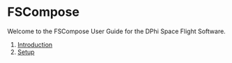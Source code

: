 # FSCompose

Welcome to the FSCompose User Guide for the DPhi Space Flight Software. 

1.  [Introduction](./sections/introduction.md)
2.  [Setup](./sections/setup.md)


